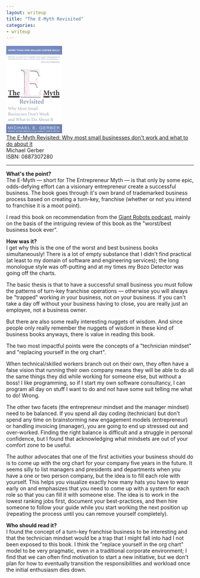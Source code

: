 ```yaml
---
layout: writeup
title: "The E-Myth Revisited"
categories:
- writeup
---
```


![](/static/emyth.jpg)  
[The E-Myth Revisited: Why most small businesses don't work and what to do about it][link]   
Michael Gerber  
ISBN: 0887307280  
    
---

**What's the point?**  
The E-Myth &mdash; short for The Entrepreneur Myth &mdash; is that only by some epic, odds-defying
effort can a visionary entrepreneur create a successful business. The book goes through it's 
own brand of trademarked business process based on creating a turn-key, franchise (whether or not
you intend to franchise it is a moot point). 

I read this book on recommendation from the [Giant Robots podcast][gr], mainly on the basis of
the intriguing review of this book as the "worst/best business book ever".

**How was it?**  
I get why this is the one of the worst and best business books simultaneously! There is a lot
of empty substance that I didn't find practical (at least to my domain of software and engineering
services); the long monologue style was off-putting and at my times my Bozo Detector was 
going off the charts.

The basic thesis is that to have a successful small business you must follow the patterns of
turn-key franchise operations &mdash; otherwise you will always be "trapped" working *in* your
business, not *on* your business. If you can't take a day off without your business having to
close, you are really just an employee, not a business owner.

But there are also some really interesting nuggets of wisdom. And since people only really
remember the nuggets of wisdom in these kind of business books anyways, there is value in reading
this book.

The two most impactful points were the concepts of a "technician mindset" and "replacing
yourself in the org chart".

When technical/skilled workers branch out on their own, they often have a false vision that
running their own company means they will be able to do all the same things they did while
working for someone else, but without a boss! I like programming, so if I start my own software
consultancy, I can program all day on stuff I want to do and not have some suit telling me
what to do! Wrong.

The other two facets (the entrepreneur mindset and the manager mindset) need to be balanced.
If you spend all day coding (technician) but don't spend any time on brainstorming new
engagement models (entrepreneur) or handling invoicing (manager), you are going to end up
stressed out and over-worked. Finding the right balance is difficult and a struggle in
personal confidence, but I found that acknowledging what mindsets are out of your comfort zone
to be useful.

The author advocates that one of the first activities your business should do is to come up
with the org chart for your company five years in the future. It seems silly to list
managers and presidents and departments when you have a one or two person company, but the
idea is to fill each role with yourself. This helps you visualize exactly how many hats you
have to wear early on and emphasizes that you need to come up with a system for each role so
that you can fill it with someone else. The idea is to work in the lowest ranking jobs
first, document your best-practices, and then hire someone to follow your guide while you start
working the next position up (repeating the process until you can remove yourself completely).

**Who should read it?**  
I found the concept of a turn-key franchise business to be interesting and that the technician
mindset would be a trap that I might fall into had I not been exposed to this book. I think
the "replace yourself in the org chart" model to be very pragmatic, even in a traditional
corporate environment; I find that we can often find motivation to start a new initiative, but
we don't plan for how to eventually transition the responsibilities and workload once the initial
enthusiasm dies down.

[gr]: http://podcasts.thoughtbot.com/giantrobots/96
[link]: http://www.amazon.com/exec/obidos/ASIN/0887307280/ref=nosim&tag=bookreview0a1-20

